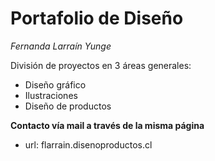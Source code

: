 # Portafolio de Diseño
*Fernanda Larraín Yunge*

División de proyectos en 3 áreas generales:
* Diseño gráfico
* Ilustraciones
* Diseño de productos

**Contacto vía mail a través de la misma página**
- url: flarrain.disenoproductos.cl

